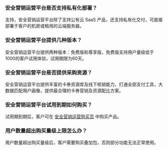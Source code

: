 ### 安全营销运营平台是否支持私有化部署？
支持，安全营销运营平台除了支持公有云 SaaS 产品，还支持私有化交付，可直接部署于客户的机房或租用的云端服务器。
### 安全营销运营平台提供几种版本？
安全营销运营平台提供两种版本：免费版和尊享版，免费版支持用户量级低于1000的客户试用体验，试用期限为60天。
### 安全营销运营平台是否提供采购资源？
安全营销运营平台提供丰富的卡券资源库及线下核销能力，打通全部支付工具，大数据匹配用户画像，提供最合理的卡券营销及资源配比方案。
### 安全营销运营平台试用到期如何购买？
试用期到期后，客户可在 [安全营销运营购买页](https://buy.cloud.tencent.com/smop) 中购买产品。
### 用户数量超出购买量级上限怎么办？
用户数量超出购买量级后，客户需要购买叠加包，否则部分功能无法正常使用。
